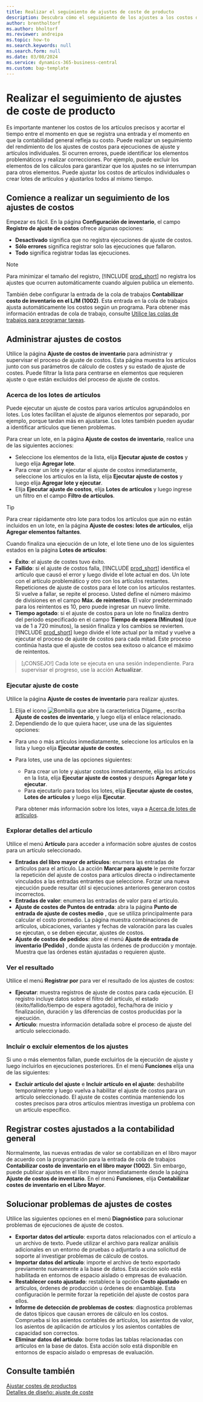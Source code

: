 ```yaml
---
title: Realizar el seguimiento de ajustes de coste de producto
description: Descubra cómo el seguimiento de los ajustes a los costos de los artículos puede ayudarlo a mantener precisos los datos de costos de los artículos.
author: brentholtorf
ms.author: bholtorf
ms.reviewer: andreipa
ms.topic: how-to
ms.search.keywords: null
ms.search.form: null
ms.date: 03/08/2024
ms.service: dynamics-365-business-central
ms.custom: bap-template
---
```


# <a name="track-item-cost-adjustments"></a>Realizar el seguimiento de ajustes de coste de producto

Es importante mantener los costos de los artículos precisos y acortar el tiempo entre el momento en que se registra una entrada y el momento en que la contabilidad general refleja su costo. Puede realizar un seguimiento del rendimiento de los ajustes de costos para ejecuciones de ajuste y artículos individuales. Si ocurren errores, puede identificar los elementos problemáticos y realizar correcciones. Por ejemplo, puede excluir los elementos de los cálculos para garantizar que los ajustes no se interrumpan para otros elementos. Puede ajustar los costos de artículos individuales o crear lotes de artículos y ajustarlos todos al mismo tiempo.

## <a name="start-tracking-cost-adjustments"></a>Comience a realizar un seguimiento de los ajustes de costos

Empezar es fácil. En la página **Configuración de inventario**, el campo **Registro de ajuste de costos** ofrece algunas opciones:

* **Desactivado** significa que no registra ejecuciones de ajuste de costos.
* **Sólo errores** significa registrar solo las ejecuciones que fallaron.
* **Todo** significa registrar todas las ejecuciones.

> [!NOTE]
> Para minimizar el tamaño del registro, [!INCLUDE [prod_short](includes/prod_short.md)] no registra los ajustes que ocurren automáticamente cuando alguien publica un elemento.

También debe configurar la entrada de la cola de trabajos **Contabilizar costo de inventario en el L/M (1002)**. Esta entrada en la cola de trabajos ajusta automáticamente los costos según un programa. Para obtener más información entradas de cola de trabajo, consulte [Utilice las colas de trabajos para programar tareas](admin-job-queues-schedule-tasks.md).

## <a name="manage-cost-adjustments"></a>Administrar ajustes de costos

Utilice la página **Ajuste de costos de inventario** para administrar y supervisar el proceso de ajuste de costos. Esta página muestra los artículos junto con sus parámetros de cálculo de costes y su estado de ajuste de costes. Puede filtrar la lista para centrarse en elementos que requieren ajuste o que están excluidos del proceso de ajuste de costos.

### <a name="about-item-batches"></a>Acerca de los lotes de artículos

Puede ejecutar un ajuste de costos para varios artículos agrupándolos en lotes. Los lotes facilitan el ajuste de algunos elementos por separado, por ejemplo, porque tardan más en ajustarse. Los lotes también pueden ayudar a identificar artículos que tienen problemas.

Para crear un lote, en la página **Ajuste de costos de inventario**, realice una de las siguientes acciones:

* Seleccione los elementos de la lista, elija **Ejecutar ajuste de costos** y luego elija **Agregar lote**.
* Para crear un lote y ejecutar el ajuste de costos inmediatamente, seleccione los artículos en la lista, elija **Ejecutar ajuste de costos** y luego elija **Agregar lote y ejecutar**.
* Elija **Ejecutar ajuste de costos**, elija **Lotes de artículos** y luego ingrese un filtro en el campo **Filtro de artículos**.
  
> [!TIP]
> Para crear rápidamente otro lote para todos los artículos que aún no están incluidos en un lote, en la página **Ajuste de costes: lotes de artículos**, elija **Agregar elementos faltantes**.

Cuando finaliza una ejecución de un lote, el lote tiene uno de los siguientes estados en la página **Lotes de artículos**:

* **Éxito**: el ajuste de costes tuvo éxito.
* **Fallido**: si el ajuste de costos falla, [!INCLUDE [prod_short](includes/prod_short.md)] identifica el artículo que causó el error y luego divide el lote actual en dos. Un lote con el artículo problemático y otro con los artículos restantes. Repeticiones de ajuste de costos para el lote con los artículos restantes. Si vuelve a fallar, se repite el proceso. Usted define el número máximo de divisiones en el campo **Máx. de reintentos**. El valor predeterminado para los reintentos es 10, pero puede ingresar un nuevo límite.
* **Tiempo agotado**: si el ajuste de costos para un lote no finaliza dentro del período especificado en el campo **Tiempo de espera (Minutos)** (que va de 1 a 720 minutos), la sesión finaliza y los cambios se revierten. [!INCLUDE [prod_short](includes/prod_short.md)] luego divide el lote actual por la mitad y vuelve a ejecutar el proceso de ajuste de costos para cada mitad. Este proceso continúa hasta que el ajuste de costos sea exitoso o alcance el máximo de reintentos.

> [¡CONSEJO!] Cada lote se ejecuta en una sesión independiente. Para supervisar el progreso, use la acción **Actualizar**.

### <a name="run-cost-adjustment"></a>Ejecutar ajuste de coste

Utilice la página **Ajuste de costes de inventario** para realizar ajustes.

1. Elija el icono ![Bombilla que abre la característica Dígame](media/ui-search/search_small.png "Dígame qué desea hacer"), , escriba **Ajuste de costes de inventario**, y luego elija el enlace relacionado.
1. Dependiendo de lo que quiera hacer, use una de las siguientes opciones:

  * Para uno o más artículos inmediatamente, seleccione los artículos en la lista y luego elija **Ejecutar ajuste de costes**.
  * Para lotes, use una de las opciones siguientes:

    * Para crear un lote y ajustar costos inmediatamente, elija los artículos en la lista, elija **Ejecutar ajuste de costos** y después **Agregar lote y ejecutar**.
    * Para ejecutarlo para todos los lotes, elija **Ejecutar ajuste de costos**, **Lotes de artículos** y luego elija **Ejecutar**.
    
    Para obtener más información sobre los lotes, vaya a [Acerca de lotes de artículos](#about-item-batches).

### <a name="explore-item-details"></a>Explorar detalles del artículo

Utilice el menú **Artículo** para acceder a información sobre ajustes de costos para un artículo seleccionado.

* **Entradas del libro mayor de artículos**: enumera las entradas de artículos para el artículo. La acción **Marcar para ajuste** le permite forzar la repetición del ajuste de costos para artículos directa o indirectamente vinculados a las entradas entrantes que seleccione. Forzar una nueva ejecución puede resultar útil si ejecuciones anteriores generaron costos incorrectos.
* **Entradas de valor**: enumera las entradas de valor para el artículo.
* **Ajuste de costes de Puntos de entrada**: abra la página **Punto de entrada de ajuste de costes medio** , que se utiliza principalmente para calcular el costo promedio. La página muestra combinaciones de artículos, ubicaciones, variantes y fechas de valoración para las cuales se ejecutan, o se deben ejecutar, ajustes de costos.
* **Ajuste de costos de pedidos**: abre el menú **Ajuste de entrada de inventario (Pedido)** , donde ajusta las órdenes de producción y montaje. Muestra que las órdenes están ajustadas o requieren ajuste.

### <a name="view-the-outcome"></a>Ver el resultado

Utilice el menú **Registrar por** para ver el resultado de los ajustes de costos:

* **Ejecutar**: muestra registros de ajuste de costos para cada ejecución. El registro incluye datos sobre el filtro del artículo, el estado (éxito/fallido/tiempo de espera agotado), fecha/hora de inicio y finalización, duración y las diferencias de costos producidas por la ejecución.
* **Artículo**: muestra información detallada sobre el proceso de ajuste del artículo seleccionado.

### <a name="include-or-exclude-items-from-adjustments"></a>Incluir o excluir elementos de los ajustes

Si uno o más elementos fallan, puede excluirlos de la ejecución de ajuste y luego incluirlos en ejecuciones posteriores. En el menú **Funciones** elija una de las siguientes:

* **Excluir artículo del ajuste** e **Incluir artículo en el ajuste**: deshabilite temporalmente y luego vuelva a habilitar el ajuste de costos para un artículo seleccionado. El ajuste de costes continúa manteniendo los costes precisos para otros artículos mientras investiga un problema con un artículo específico.

## <a name="post-adjusted-costs-to-the-general-ledger"></a>Registrar costes ajustados a la contabilidad general

Normalmente, las nuevas entradas de valor se contabilizan en el libro mayor de acuerdo con la programación para la entrada de cola de trabajos **Contabilizar costo de inventario en el libro mayor (1002)**. Sin embargo, puede publicar ajustes en el libro mayor inmediatamente desde la página **Ajuste de costos de inventario**. En el menú **Funciones**, elija **Contabilizar costes de inventario en el Libro Mayor**.

## <a name="troubleshoot-cost-adjustments"></a>Solucionar problemas de ajustes de costes

Utilice las siguientes opciones en el menú **Diagnóstico** para solucionar problemas de ejecuciones de ajuste de costos.

* **Exportar datos del artículo**: exporta datos relacionados con el artículo a un archivo de texto. Puede utilizar el archivo para realizar análisis adicionales en un entorno de pruebas o adjuntarlo a una solicitud de soporte al investigar problemas de cálculo de costos.
* **Importar datos del artículo**: importe el archivo de texto exportado previamente nuevamente a la base de datos. Esta acción solo está habilitada en entornos de espacio aislado o empresas de evaluación.
* **Restablecer costo ajustado**: restablece la opción **Costo ajustado** en artículos, órdenes de producción u órdenes de ensamblaje. Esta configuración le permite forzar la repetición del ajuste de costos para ellos.
* **Informe de detección de problemas de costes**: diagnostica problemas de datos típicos que causan errores de cálculo en los costos. Comprueba si los asientos contables de artículos, los asientos de valor, los asientos de aplicación de artículos y los asientos contables de capacidad son correctos.
* **Eliminar datos del artículo**: borre todas las tablas relacionadas con artículos en la base de datos. Esta acción solo está disponible en entornos de espacio aislado o empresas de evaluación.

## <a name="see-also"></a>Consulte también

[Ajustar costes de productos](inventory-how-adjust-item-costs.md)  
[Detalles de diseño: ajuste de coste](design-details-cost-adjustment.md)  
